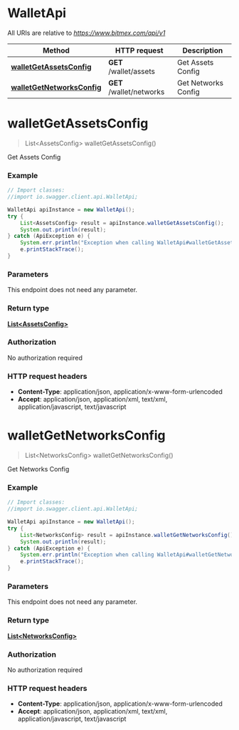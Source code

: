 # WalletApi

All URIs are relative to *https://www.bitmex.com/api/v1*

Method | HTTP request | Description
------------- | ------------- | -------------
[**walletGetAssetsConfig**](WalletApi.md#walletGetAssetsConfig) | **GET** /wallet/assets | Get Assets Config
[**walletGetNetworksConfig**](WalletApi.md#walletGetNetworksConfig) | **GET** /wallet/networks | Get Networks Config


<a name="walletGetAssetsConfig"></a>
# **walletGetAssetsConfig**
> List&lt;AssetsConfig&gt; walletGetAssetsConfig()

Get Assets Config

### Example
```java
// Import classes:
//import io.swagger.client.api.WalletApi;

WalletApi apiInstance = new WalletApi();
try {
    List<AssetsConfig> result = apiInstance.walletGetAssetsConfig();
    System.out.println(result);
} catch (ApiException e) {
    System.err.println("Exception when calling WalletApi#walletGetAssetsConfig");
    e.printStackTrace();
}
```

### Parameters
This endpoint does not need any parameter.

### Return type

[**List&lt;AssetsConfig&gt;**](AssetsConfig.md)

### Authorization

No authorization required

### HTTP request headers

 - **Content-Type**: application/json, application/x-www-form-urlencoded
 - **Accept**: application/json, application/xml, text/xml, application/javascript, text/javascript

<a name="walletGetNetworksConfig"></a>
# **walletGetNetworksConfig**
> List&lt;NetworksConfig&gt; walletGetNetworksConfig()

Get Networks Config

### Example
```java
// Import classes:
//import io.swagger.client.api.WalletApi;

WalletApi apiInstance = new WalletApi();
try {
    List<NetworksConfig> result = apiInstance.walletGetNetworksConfig();
    System.out.println(result);
} catch (ApiException e) {
    System.err.println("Exception when calling WalletApi#walletGetNetworksConfig");
    e.printStackTrace();
}
```

### Parameters
This endpoint does not need any parameter.

### Return type

[**List&lt;NetworksConfig&gt;**](NetworksConfig.md)

### Authorization

No authorization required

### HTTP request headers

 - **Content-Type**: application/json, application/x-www-form-urlencoded
 - **Accept**: application/json, application/xml, text/xml, application/javascript, text/javascript

